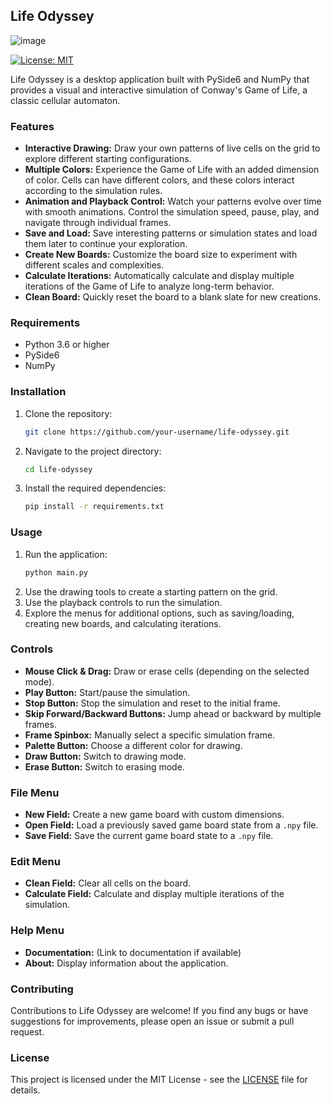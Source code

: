## Life Odyssey

![image](https://github.com/user-attachments/assets/388aa585-8701-4505-b106-815b35bec705)

[![License: MIT](https://img.shields.io/badge/License-MIT-yellow.svg)](https://opensource.org/licenses/MIT)

Life Odyssey is a desktop application built with PySide6 and NumPy that provides a visual and interactive simulation of Conway's Game of Life, a classic cellular automaton.

### Features

- **Interactive Drawing:** Draw your own patterns of live cells on the grid to explore different starting configurations.
- **Multiple Colors:** Experience the Game of Life with an added dimension of color.  Cells can have different colors, and these colors interact according to the simulation rules.
- **Animation and Playback Control:** Watch your patterns evolve over time with smooth animations. Control the simulation speed, pause, play, and navigate through individual frames.
- **Save and Load:** Save interesting patterns or simulation states and load them later to continue your exploration.
- **Create New Boards:** Customize the board size to experiment with different scales and complexities.
- **Calculate Iterations:**  Automatically calculate and display multiple iterations of the Game of Life to analyze long-term behavior.
- **Clean Board:**  Quickly reset the board to a blank slate for new creations.

### Requirements

- Python 3.6 or higher
- PySide6
- NumPy

### Installation

1. Clone the repository: 
   ```bash
   git clone https://github.com/your-username/life-odyssey.git
   ```
2. Navigate to the project directory:
   ```bash
   cd life-odyssey
   ```
3. Install the required dependencies:
   ```bash
   pip install -r requirements.txt
   ```

### Usage

1. Run the application:
   ```bash
   python main.py
   ```
2. Use the drawing tools to create a starting pattern on the grid.
3. Use the playback controls to run the simulation.
4. Explore the menus for additional options, such as saving/loading, creating new boards, and calculating iterations.

### Controls

- **Mouse Click & Drag:** Draw or erase cells (depending on the selected mode).
- **Play Button:** Start/pause the simulation.
- **Stop Button:** Stop the simulation and reset to the initial frame.
- **Skip Forward/Backward Buttons:** Jump ahead or backward by multiple frames.
- **Frame Spinbox:** Manually select a specific simulation frame.
- **Palette Button:** Choose a different color for drawing.
- **Draw Button:** Switch to drawing mode.
- **Erase Button:** Switch to erasing mode.

### File Menu

- **New Field:** Create a new game board with custom dimensions.
- **Open Field:** Load a previously saved game board state from a `.npy` file.
- **Save Field:** Save the current game board state to a `.npy` file.

### Edit Menu

- **Clean Field:**  Clear all cells on the board.
- **Calculate Field:**  Calculate and display multiple iterations of the simulation.

### Help Menu

- **Documentation:** (Link to documentation if available)
- **About:**  Display information about the application.


### Contributing

Contributions to Life Odyssey are welcome! If you find any bugs or have suggestions for improvements, please open an issue or submit a pull request. 

### License

This project is licensed under the MIT License - see the [LICENSE](LICENSE) file for details. 
